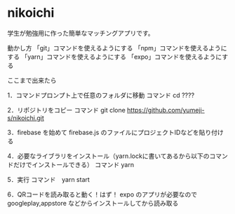 # nikoichi

学生が勉強用に作った簡単なマッチングアプリです。

動かし方
「git」コマンドを使えるようにする
「npm」コマンドを使えるようにする
「yarn」コマンドを使えるようにする
「expo」コマンドを使えるようにする

ここまで出来たら


1．コマンドプロンプト上で任意のフォルダに移動
コマンド	cd ????

2．リポジトリをコピー
コマンド	git clone https://github.com/yumeji-s/nikoichi.git

3．firebase を始めて firebase.js のファイルにプロジェクトIDなどを貼り付ける

4．必要なライブラリをインストール（yarn.lockに書いてあるから以下のコマンドだけでインストールできる）
コマンド	yarn

5．実行
コマンド　yarn start

6．QRコードを読み取ると動く！はず！
expo のアプリが必要なので googleplay,appstore などからインストールしてから読み取る
